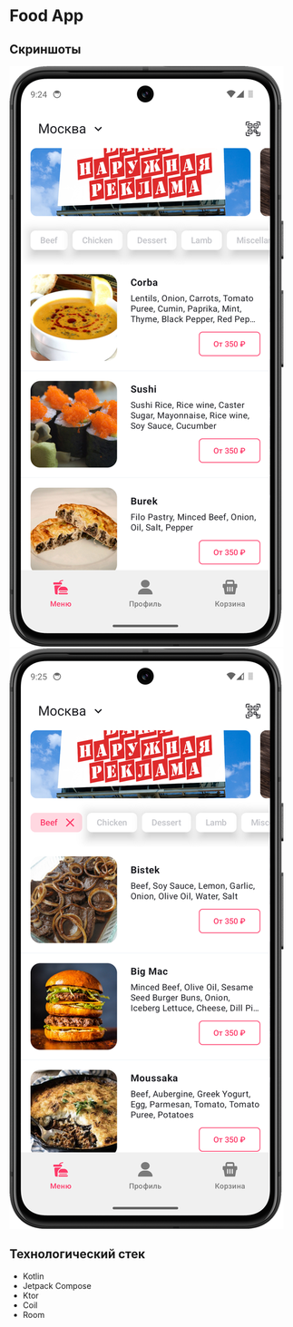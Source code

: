 # Food App

## Скриншоты

![Главный экран](screens/1.png)
![Главный экран при скролле](screens/2.png)

## Технологический стек
- Kotlin
- Jetpack Compose
- Ktor
- Coil
- Room